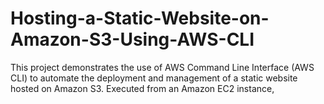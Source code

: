 # Hosting-a-Static-Website-on-Amazon-S3-Using-AWS-CLI
This project demonstrates the use of AWS Command Line Interface (AWS CLI) to automate the deployment and management of a static website hosted on Amazon S3. Executed from an Amazon EC2 instance,
